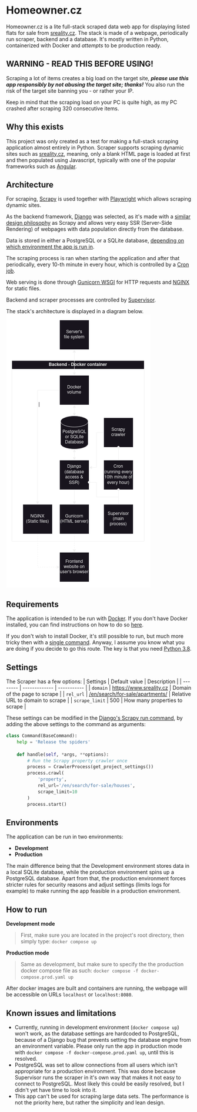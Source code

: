 # Homeowner.cz
Homeowner.cz is a lite full-stack scraped data web app for displaying listed flats for sale from [sreality.cz](https://www.sreality.cz/en/search/for-sale/apartments).
The stack is made of a webpage, periodically run scraper, backend and a database. It's mostly written in Python, containerized with Docker and *attempts* to be production ready.

## WARNING - READ THIS BEFORE USING!

Scraping a lot of items creates a big load on the target site, ***please use this app responsibly by not abusing the target site; thanks!*** You also run the risk of the target site banning you - or rather your IP.

Keep in mind that the scraping load on your PC is quite high, as my PC crashed after scraping 320 consecutive items.

## Why this exists

This project was only created as a test for making a full-stack scraping application almost entirely in Python. Scraper supports scraping dynamic sites such as [sreality.cz](https://www.sreality.cz/en/search/for-sale/apartments), meaning, only a blank HTML page is loaded at first and then populated using Javascript, typically with one of the popular frameworks such as [Angular](https://angular.io/).

## Architecture

For scraping, [Scrapy](https://scrapy.org/) is used together with [Playwright](https://playwright.dev/) which allows scraping dynamic sites.

As the backend framework, [Django](https://www.djangoproject.com/) was selected, as it's made with a [similar design philosophy](https://docs.scrapy.org/en/latest/faq.html#did-scrapy-steal-x-from-django) as Scrapy and allows very easy SSR (Server-Side Rendering) of webpages with data population directly from the database.

Data is stored in either a PostgreSQL or a SQLite database, [depending on which environment the app is run in](#environments).

The scraping process is ran when starting the application and after that periodically, every 10-th minute in every hour, which is controlled by a [Cron job](https://en.wikipedia.org/wiki/Cron).

Web serving is done through [Gunicorn WSGI](https://gunicorn.org/) for HTTP requests and [NGINX](https://www.nginx.com/) for static files.

Backend and scraper processes are controlled by [Supervisor](http://supervisord.org/).

The stack's architecture is displayed in a diagram below.
![architecture](imgs/homeowner_architecture.drawio.png)

## Requirements

The application is intended to be run with [Docker](https://www.docker.com/).
If you don't have Docker installed, you can find instructions on how to do so [here](https://docs.docker.com/engine/install/).

If you don't wish to install Docker, it's still possible to run, but much more tricky then with a [single command](#how-to-run). Anyway, I assume you know what you are doing if you decide to go this route. The key is that you need [Python 3.8](https://www.python.org/downloads/release/python-3817/).

## Settings

The Scraper has a few options:
| Settings | Default value | Description |
| -------- | ------------- | ----------- |
| `domain` | https://www.sreality.cz | Domain of the page to scrape |
| `rel_url` | [/en/search/for-sale/apartments/](https://www.sreality.cz/en/search/for-sale/apartments) | Relative URL to domain to scrape |
| `scrape_limit` | 500 | How many properties to scrape |

These settings can be modified in the [Django's Scrapy run command](/backend/homeownercz/management/commands/scrapy.py), by adding the above settings to the command as arguments:
```py
class Command(BaseCommand):
    help = 'Release the spiders'

    def handle(self, *args, **options):
        # Run the Scrapy property crawler once
        process = CrawlerProcess(get_project_settings())
        process.crawl(
            'property',
            rel_url='/en/search/for-sale/houses',
            scrape_limit=10
        )
        process.start()
```

## Environments

The application can be run in two environments:
- **Development**
- **Production**

The main difference being that the Development environment stores data in a local SQLite database, while the production environment spins up a PostgreSQL database.
Apart from that, the production environment forces stricter rules for security reasons and adjust settings (limits logs for example) to make running the app feasible in a production environment.

## How to run

**Development mode**
> First,  make sure you are located in the project's root directory, then simply type: `docker compose up`

**Production mode**
> Same as development, but make sure to specify the the production docker compose file as such: `docker compose -f docker-compose.prod.yaml up`

After docker images are built and containers are running, the webpage will be accessible on URLs `localhost` or `localhost:8080`.

## Known issues and limitations

- Currently, running in development environment (`docker compose up`) won't work, as the database settings are hardcoded to PostgreSQL, because of a Django bug that prevents setting the database engine from an environment variable. Please only run the app in production mode with `docker compose -f docker-compose.prod.yaml up`, until this is resolved.
- PostgreSQL was set to allow connections from all users which isn't appropriate for a production environment. This was done because Supervisor runs the scraper in it's own way that makes it not easy to connect to PostgreSQL. Most likely this could be easily resolved, but I didn't yet have time to look into it. 
- This app can't be used for scraping large data sets. The performance is not the priority here, but rather the simplicity and lean design.
